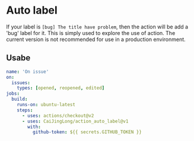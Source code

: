 # Auto label
If your label is `[bug] The title have problem`, then the action will be add a 'bug' label for it.
This is simply used to explore the use of action. The current version is not recommended for use in a production environment.
## Usabe



```yaml
name: 'On issue'
on:
  issues:
    types: [opened, reopened, edited]
jobs:
  build:
    runs-on: ubuntu-latest
    steps:
      - uses: actions/checkout@v2
      - uses: CaiJingLong/action_auto_label@v1
        with:
          github-token: ${{ secrets.GITHUB_TOKEN }}
```
